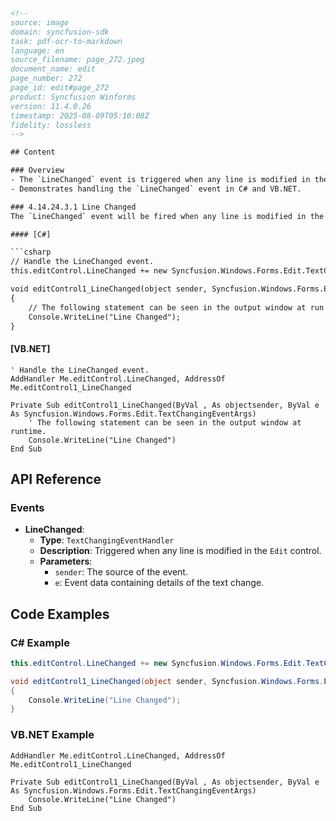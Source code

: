 ```html
<!-- 
source: image
domain: syncfusion-sdk
task: pdf-ocr-to-markdown
language: en
source_filename: page_272.jpeg
document_name: edit
page_number: 272
page_id: edit#page_272
product: Syncfusion Winforms
version: 11.4.0.26
timestamp: 2025-08-09T05:10:08Z
fidelity: lossless
-->

## Content

### Overview
- The `LineChanged` event is triggered when any line is modified in the `Edit` control.
- Demonstrates handling the `LineChanged` event in C# and VB.NET.

### 4.14.24.3.1 Line Changed
The `LineChanged` event will be fired when any line is modified in the `Edit` control.

#### [C#]

```csharp
// Handle the LineChanged event.
this.editControl.LineChanged += new Syncfusion.Windows.Forms.Edit.TextChangingEventHandler(editControl1_LineChanged);

void editControl1_LineChanged(object sender, Syncfusion.Windows.Forms.Edit.TextChangingEventArgs e)
{
    // The following statement can be seen in the output window at run time.
    Console.WriteLine("Line Changed");
}
```

#### [VB.NET]

```vb.net
' Handle the LineChanged event.
AddHandler Me.editControl.LineChanged, AddressOf Me.editControl1_LineChanged

Private Sub editControl1_LineChanged(ByVal , As objectsender, ByVal e As Syncfusion.Windows.Forms.Edit.TextChangingEventArgs)
    ' The following statement can be seen in the output window at runtime.
    Console.WriteLine("Line Changed")
End Sub
```

## API Reference

### Events
- **LineChanged**:
  - **Type**: `TextChangingEventHandler`
  - **Description**: Triggered when any line is modified in the `Edit` control.
  - **Parameters**:
    - `sender`: The source of the event.
    - `e`: Event data containing details of the text change.

## Code Examples

### C# Example
```csharp
this.editControl.LineChanged += new Syncfusion.Windows.Forms.Edit.TextChangingEventHandler(editControl1_LineChanged);

void editControl1_LineChanged(object sender, Syncfusion.Windows.Forms.Edit.TextChangingEventArgs e)
{
    Console.WriteLine("Line Changed");
}
```

### VB.NET Example
```vb.net
AddHandler Me.editControl.LineChanged, AddressOf Me.editControl1_LineChanged

Private Sub editControl1_LineChanged(ByVal , As objectsender, ByVal e As Syncfusion.Windows.Forms.Edit.TextChangingEventArgs)
    Console.WriteLine("Line Changed")
End Sub
```

<!-- tags: [Syncfusion, Winforms, LineChanged, Edit control, event handling, C#, VB.NET] keywords: [LineChanged event, text modification, Syncfusion.Windows.Forms.Edit, event handler, text control, runtime output] -->
```